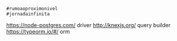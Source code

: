 ```
#rumoaoproximonivel
#jornadainfinita
```

https://node-postgres.com/ driver
http://knexjs.org/ query builder
https://typeorm.io/#/ orm
